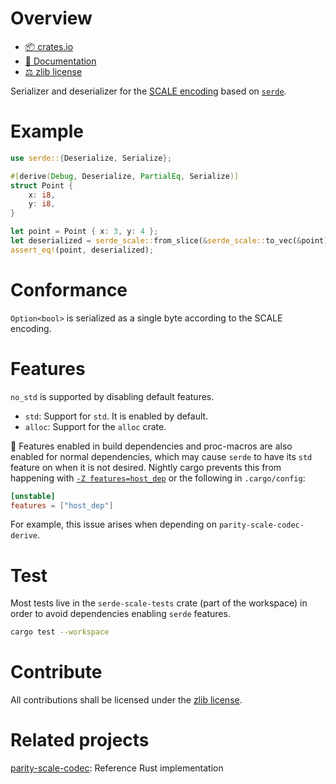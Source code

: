 <!-- cargo-sync-readme start -->

# Overview
- [📦 crates.io](https://crates.io/crates/serde-scale)
- [📖 Documentation](https://docs.rs/serde-scale)
- [⚖ zlib license](https://opensource.org/licenses/Zlib)

Serializer and deserializer for the [SCALE encoding](https://substrate.dev/docs/en/knowledgebase/advanced/codec)
based on [`serde`](https://docs.rs/serde).

# Example
```rust
use serde::{Deserialize, Serialize};

#[derive(Debug, Deserialize, PartialEq, Serialize)]
struct Point {
    x: i8,
    y: i8,
}

let point = Point { x: 3, y: 4 };
let deserialized = serde_scale::from_slice(&serde_scale::to_vec(&point).unwrap()).unwrap();
assert_eq!(point, deserialized);
```

# Conformance
`Option<bool>` is serialized as a single byte according to the SCALE encoding.

# Features
`no_std` is supported by disabling default features.

- `std`: Support for `std`. It is enabled by default.
- `alloc`: Support for the `alloc` crate.

🔖 Features enabled in build dependencies and proc-macros are also enabled for normal
dependencies, which may cause `serde` to have its `std` feature on when it is not desired.
Nightly cargo prevents this from happening with
[`-Z features=host_dep`](https://github.com/rust-lang/cargo/issues/7915#issuecomment-683294870)
or the following in `.cargo/config`:

```toml
[unstable]
features = ["host_dep"]
```

For example, this issue arises when depending on `parity-scale-codec-derive`.

# Test
Most tests live in the `serde-scale-tests` crate (part of the workspace) in order to avoid
dependencies enabling `serde` features.

```sh
cargo test --workspace
```

# Contribute
All contributions shall be licensed under the [zlib license](https://opensource.org/licenses/Zlib).

# Related projects
[parity-scale-codec](https://crates.io/crates/parity-scale-codec): Reference Rust implementation

<!-- cargo-sync-readme end -->
